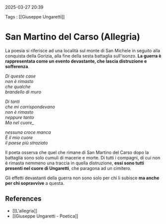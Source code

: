 2025-03-27 20:39

Tags : [[Giuseppe Ungaretti]]

# San Martino del Carso (Allegria)

La poesia si riferisce ad una località sul monte di San Michele in seguito alla conquista della Gorizia, alla fine della sesta battaglia sull'isonzo. **La guerra è rappresentata come un evento devastante, che lascia distruzione e sofferenza**.

*Di queste case*  
*non è rimasto*  
*che qualche*  
*brandello di muro*

*Di tanti*  
*che mi corrispondevano*  
*non è rimasto*  
*neppure tanto*  
*Ma nel cuore_*

*nessuna croce manca*  
*È il mio cuore*  
*il paese più straziato*

Il poeta osserva che quel che rimane di San Martino del Carso dopo la battaglia sono solo cumuli di macerie e morte. Di tutti i compagni, di cui non è rimasta nemmeno una traccia in quella distruzione, **essi sono tutti presenti nel cuore di Ungaretti**, che paragona ad un cimitero.

Gli effetti devastanti della guerra non sono solo per chi li subisce **ma anche per chi sopravvive** a questa.
## References

- [[L'allegria]]
- [[Giuseppe Ungaretti - Poetica]]